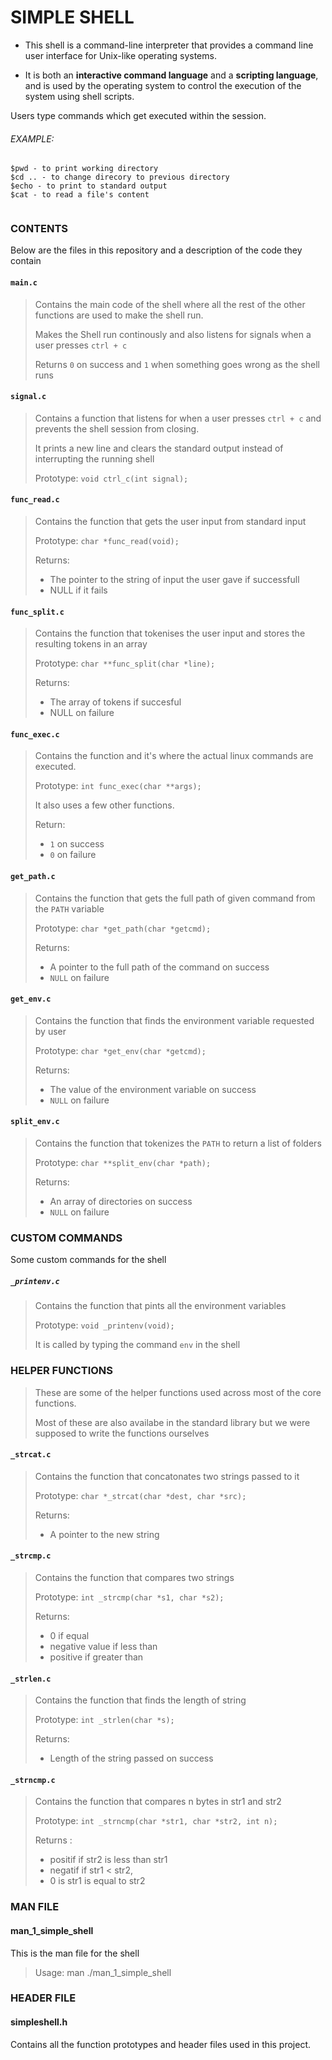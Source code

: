 # SIMPLE SHELL                                                                  
                                                                                
* This shell is a command-line interpreter that provides a command line user interface for Unix-like operating systems.
                                                                                
* It is both an **interactive command language** and a **scripting language**, and is used by the operating system to control the execution of the system using shell scripts.
                                                                                
Users type commands which get executed within the session.                      
                                                                                
###### EXAMPLE:                                                                 
~~~~                                                                            
$pwd - to print working directory                                               
$cd .. - to change direcory to previous directory                               
$echo - to print to standard output                                             
$cat - to read a file's content                                                 
                                                                                
~~~~  

### CONTENTS
Below are the files in this repository and a description of the code they contain

#### `main.c`
> Contains the main code of the shell where all the rest of the other functions are used to make the shell run.
>
> Makes the Shell run continously and also listens for signals when a user presses `ctrl + c` 
>
> Returns `0` on success and `1` when something goes wrong as the shell runs

#### `signal.c`
> Contains a function that listens for when a user presses `ctrl + c` and prevents the shell session from closing.  
> 
> It prints a new line and clears the standard output instead of interrupting the running shell  
> 
> Prototype: `void ctrl_c(int signal);`

#### `func_read.c`
> Contains the function that gets the user input from standard input  
> 
> Prototype: `char *func_read(void);`  
> 
> Returns:
> * The pointer to the string of input the user gave if successfull  
> * NULL if it fails        

#### `func_split.c`
> Contains the function that tokenises the user input and stores the resulting tokens in an array  
> 
> Prototype: `char **func_split(char *line);`  
> 
> Returns:
> * The array of tokens if succesful
> * NULL on failure

#### `func_exec.c`
> Contains the function and it's where the actual linux commands are executed.
> 
> Prototype: `int func_exec(char **args);`
> 
> It also uses a few other functions.
> 
> Return:
> * `1` on success
> * `0` on failure

#### `get_path.c`
> Contains the function that gets the full path of given command from the `PATH` variable
> 
> Prototype: `char *get_path(char *getcmd);`
> 
> Returns:
> * A pointer to the full path of the command on success
> * `NULL` on failure

#### `get_env.c`
> Contains the function that finds the environment variable requested by user
> 
> Prototype: `char *get_env(char *getcmd);`
> 
> Returns: 
> * The value of the environment variable on success
> * `NULL` on failure

#### `split_env.c`
> Contains the function that tokenizes the `PATH` to return a list of folders  
> 
> Prototype: `char **split_env(char *path);`
> 
> Returns:
> * An array of directories on success
> * `NULL` on failure

### CUSTOM COMMANDS
Some custom commands for the shell

##### `_printenv.c`
> Contains the function that pints all the environment variables  
> 
> Prototype: `void _printenv(void);`
> 
> It is called by typing the command `env` in the shell  

### HELPER FUNCTIONS
> These are some of the helper functions used across most of the core functions.  
> 
> Most of these are also availabe in the standard library but we were supposed to write the functions ourselves

#### `_strcat.c`
> Contains the function that concatonates two strings passed to it  
> 
> Prototype: `char *_strcat(char *dest, char *src);`  
> 
> Returns:
> * A pointer to the new string

#### `_strcmp.c`
> Contains the function that compares two strings  
> 
> Prototype: `int _strcmp(char *s1, char *s2);`  
> 
> Returns: 
> * 0 if equal
> * negative value if less than
> * positive if greater than

#### `_strlen.c`
> Contains the function that finds the length of string  
> 
> Prototype: `int _strlen(char *s);`
> 
> Returns:
> * Length of the string passed on success

#### `_strncmp.c`
> Contains the function that compares n bytes in str1 and str2
> 
> Prototype: `int _strncmp(char *str1, char *str2, int n);`  
> 
> Returns :
> * positif if str2 is less than str1
> * negatif if str1 < str2,
> * 0 is str1 is equal to str2
 
### MAN FILE
#### man_1_simple_shell
This is the man file for the shell
> Usage: man ./man_1_simple_shell

### HEADER FILE
#### simpleshell.h
Contains all the function prototypes and header files used in this project.
